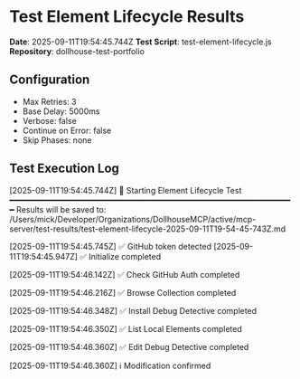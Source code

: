 # Test Element Lifecycle Results

**Date**: 2025-09-11T19:54:45.744Z
**Test Script**: test-element-lifecycle.js
**Repository**: dollhouse-test-portfolio

## Configuration
- Max Retries: 3
- Base Delay: 5000ms
- Verbose: false
- Continue on Error: false
- Skip Phases: none

## Test Execution Log

[2025-09-11T19:54:45.744Z] 🧪 Starting Element Lifecycle Test
━━━━━━━━━━━━━━━━━━━━━━━━━━━━━━━━━━━━━━━━━━━━━━━━━━━━━━━━━━━━
Results will be saved to: /Users/mick/Developer/Organizations/DollhouseMCP/active/mcp-server/test-results/test-element-lifecycle-2025-09-11T19-54-45-743Z.md

[2025-09-11T19:54:45.745Z] ✅ GitHub token detected
[2025-09-11T19:54:45.947Z] ✅ Initialize completed

[2025-09-11T19:54:46.142Z] ✅ Check GitHub Auth completed

[2025-09-11T19:54:46.216Z] ✅ Browse Collection completed

[2025-09-11T19:54:46.348Z] ✅ Install Debug Detective completed

[2025-09-11T19:54:46.350Z] ✅ List Local Elements completed

[2025-09-11T19:54:46.360Z] ✅ Edit Debug Detective completed

[2025-09-11T19:54:46.360Z] ℹ️  Modification confirmed
